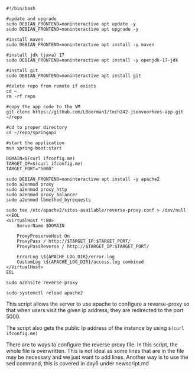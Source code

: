 ```
#!/bin/bash

#update and upgrade
sudo DEBIAN_FRONTEND=noninteractive apt update -y
sudo DEBIAN_FRONTEND=noninteractive apt upgrade -y

#install maven
sudo DEBIAN_FRONTEND=noninteractive apt install -y maven

#install jdk (java) 17
sudo DEBIAN_FRONTEND=noninteractive apt install -y openjdk-17-jdk

#install git
sudo DEBIAN_FRONTEND=noninteractive apt install git

#delete repo from remote if exists
cd ~
rm -rf repo

#copy the app code to the VM
git clone https://github.com/LBoorman1/tech242-jsonvoorhees-app.git ~/repo

#cd to proper directory
cd ~/repo/springapi

#start the application
mvn spring-boot:start

DOMAIN=$(curl ifconfig.me)
TARGET_IP=$(curl ifconfig.me)
TARGET_PORT="5000"

sudo DEBIAN_FRONTEND=noninteractive apt install -y apache2
sudo a2enmod proxy
sudo a2enmod proxy_http
sudo a2enmod proxy_balancer
sudo a2enmod lbmethod_byrequests

sudo tee /etc/apache2/sites-available/reverse-proxy.conf > /dev/null <<EOL
<VirtualHost *:80>
    ServerName $DOMAIN

    ProxyPreserveHost On
    ProxyPass / http://$TARGET_IP:$TARGET_PORT/
    ProxyPassReverse / http://$TARGET_IP:$TARGET_PORT/

    ErrorLog \${APACHE_LOG_DIR}/error.log
    CustomLog \${APACHE_LOG_DIR}/access.log combined
</VirtualHost>
EOL

sudo a2ensite reverse-proxy

sudo systemctl reload apache2
```

This script allows the server to use apache to configure a reverse-proxy so that when
users visit the given ip address, they are redirected to the port 5000.

The script also gets the public Ip address of the instance by using `$(curl ifconfig.me)`

There are to ways to configure the reverse proxy file. In this script, the whole file is overwritten. This is not ideal
as some lines that are in the file may be necessary and we just want to add lines. Another way is to use the sed command, this is covered in day6 under newscript.md